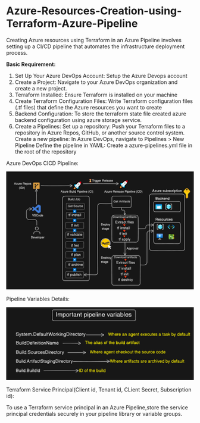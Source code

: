 # Azure-Resources-Creation-using-Terraform-Azure-Pipeline

Creating Azure resources using Terraform in an Azure Pipeline involves setting up a CI/CD pipeline that automates the infrastructure deployment process.

**Basic Requirement:**
1. Set Up Your Azure DevOps Account:
    Setup the Azure Devops account
2. Create a Project: 
   Navigate to your Azure DevOps organization and create a new project.
3. Terraform Installed: 
   Ensure Terraform is installed on your machine
4. Create Terraform Configuration Files:
    Write Terraform configuration files (.tf files) that define the Azure resources you want to create
5. Backend Configuration:
   To store the terraform state file created azure backend configuration using azure storage service.    
6. Create a Pipelines:
   Set up a repository: 
   Push your Terraform files to a repository in Azure Repos, GitHub, or another source control system.
   Create a new pipeline: 
   In Azure DevOps, navigate to Pipelines > New Pipeline
   Define the pipeline in YAML: 
   Create a azure-pipelines.yml file in the root of the repository

Azure DevOps CICD Pipeline:

![image-1 image](image-1.png)

Pipeline Variables Details:

![image-2 image](image-2.png)

Terraform Service Principal(Client id, Tenant id, CLient Secret, Subscription id):

To use a Terraform service principal in an Azure Pipeline,store the service principal credentials securely in your pipeline library or variable groups.

